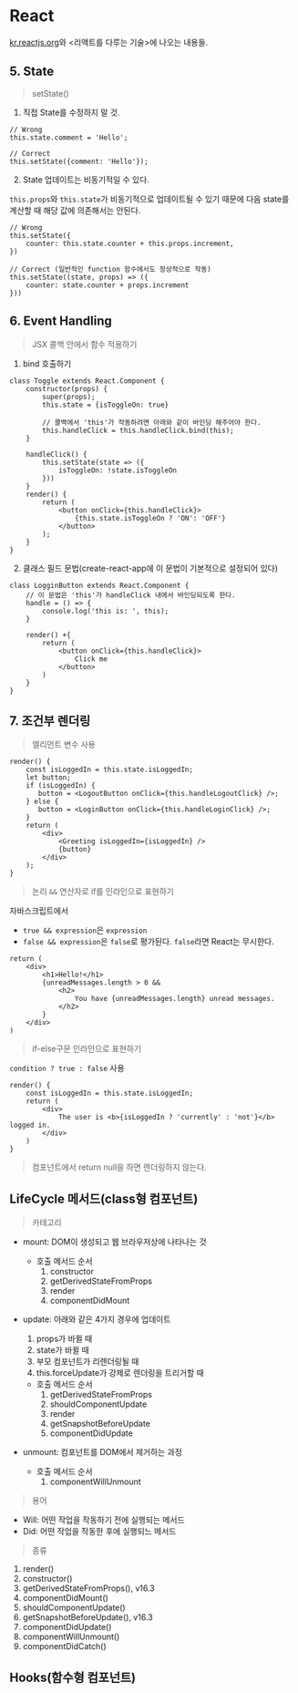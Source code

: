 # React

[kr.reactjs.org](https://ko.reactjs.org/)와 <리액트를 다루는 기술>에 나오는 내용들.

## 5. State 

> setState()

1. 직접 State를 수정하지 말 것.

```react
// Wrong
this.state.comment = 'Hello';

// Correct
this.setState({comment: 'Hello'});
```

2. State 업데이트는 비동기적일 수 있다.

`this.props`와 `this.state`가 비동기적으로 업데이트될 수 있기 때문에 다음 state를 계산할 때 해당 값에 의존해서는 안된다.

```react
// Wrong
this.setState({
    counter: this.state.counter + this.props.increment,
})

// Correct (일반적인 function 함수에서도 정상적으로 작동)
this.setState((state, props) => ({
	counter: state.counter + props.increment
}))
```



## 6. Event Handling

>  JSX 콜백 안에서 함수 적용하기

1. bind 호출하기

```react
class Toggle extends React.Component {
    constructor(props) {
        super(props);
        this.state = {isToggleOn: true}
        
        // 콜백에서 'this'가 작동하려면 아래와 같이 바인딩 해주어야 한다.
        this.handleClick = this.handleClick.bind(this);
    }
    
    handleClick() {
        this.setState(state => ({
            isToggleOn: !state.isToggleOn
        }))
    }
    render() {
        return (
        	<button onClick={this.handleClick}>
            	{this.state.isToggleOn ? 'ON': 'OFF'}
            </button>
        );
    }
}
```

2. 클래스 필드 문법(create-react-app에 이 문법이 기본적으로 설정되어 있다)

```react
class LogginButton extends React.Component {
    // 이 문법은 'this'가 handleClick 내에서 바인딩되도록 한다.
    handle = () => {
        console.log('this is: ', this);
    }
    
    render() +{
        return (
        	<button onClick={this.handleClick}>
            	Click me
            </button>
        )
    }
}
```

## 7. 조건부 렌더링

> 엘리먼트 변수 사용

```react
render() {
    const isLoggedIn = this.state.isLoggedIn;
    let button;
    if (isLoggedIn) {
       button = <LogoutButton onClick={this.handleLogoutClick} />;
    } else {
       button = <LoginButton onClick={this.handleLoginClick} />;
    }  
    return (
    	<div>
            <Greeting isLoggedIn={isLoggedIn} />
            {button}
        </div>
    );
}
```

> 논리 `&&` 연산자로 if를 인라인으로 표현하기

자바스크립트에서

- `true && expression`은  `expression`
- `false && expression`은 `false`로 평가된다. `false`라면 React는 무시한다.

```react
return (
	<div>
    	<h1>Hello!</h1>
        {unreadMessages.length > 0 &&
        	<h2>
            	You have {unreadMessages.length} unread messages.
            </h2>
        }
    </div>
)
```

> if-else구문 인라인으로 표현하기

`condition ? true : false` 사용

```react
render() {
    const isLoggedIn = this.state.isLoggedIn;
    return (
    	<div>
        	The user is <b>{isLoggedIn ? 'currently' : 'not'}</b> logged in.
        </div>
    )
}
```

> 컴포넌트에서 return null을 하면 렌더링하지 않는다.



## LifeCycle 메서드(class형 컴포넌트)

> 카테고리

- mount: DOM이 생성되고 웹 브라우저상에 나타나는 것

  - 호출 메서드 순서
    1. constructor
    2. getDerivedStateFromProps
    3. render
    4. componentDidMount

- update: 아래와 같은 4가지 경우에 업데이트

  1. props가 바뀔 때
  2. state가 바뀔 때
  3. 부모 컴포넌트가 리렌더링될 때
  4. this.forceUpdate가 강제로 렌더링을 트리거할 때

  - 호출 메서드 순서
    1. getDerivedStateFromProps
    2. shouldComponentUpdate
    3. render
    4. getSnapshotBeforeUpdate
    5. componentDidUpdate

- unmount: 컴포넌트를 DOM에서 제거하는 과정

  - 호출 메서드 순서
    1. componentWillUnmount

> 용어

- Will: 어떤 작업을 작동하기 전에 실행되는 메서드
- Did: 어떤 작업을 작동한 후에 실행되느 메서드

> 종류

1. render()
2. constructor()
3. getDerivedStateFromProps(), v16.3
4. componentDidMount()
5. shouldComponentUpdate()
6. getSnapshotBeforeUpdate(), v16.3
7. componentDidUpdate()
8. componentWillUnmount()
9. componentDidCatch()

## Hooks(함수형 컴포넌트)
